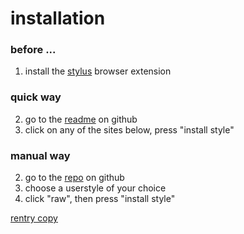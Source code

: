 # installation
### before ...
1. install the [stylus](https://github.com/openstyles/stylus) browser extension
   
### quick way
2. go to the [readme](https://github.com/zettaexa/userstyles/blob/main/README.md) on github
3. click on any of the sites below, press "install style"

### manual way
2. go to the [repo](https://github.com/zettaexa/userstyles/tree/main) on github
3. choose a userstyle of your choice
4. click "raw", then press "install style"

[rentry copy](https://rentry.co/a8c59975)
